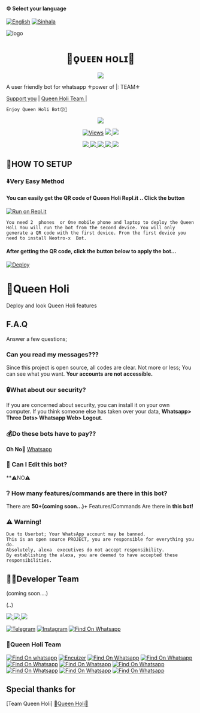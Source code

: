 #### © Select your language
  [![English](https://img.shields.io/badge/Select-Sinhala-red.svg)](https://github.com/QueenHoli/Queen-Holi/blob/main/README.md)
  [![Sinhala](https://img.shields.io/badge/Select-English-green.svg)](https://github.com/QueenHoli/Queen-Holi/blob/main/README-SI.md)

![logo](https://telegra.ph/.jpg)
<h1 align="center"><b> 💖ǫᴜᴇᴇɴ ʜᴏʟɪ💖 </b></h1>


</p>

<p align="center">
  <img src="https://readme-typing-svg.herokuapp.com/?lines=welcome👸💙&font=Fira%20Code&center=true&width=380&height=70">
</p>
</a>

A user friendly bot for whatsapp
⚜️power of |: TEAM⚜️

<a href="-----------------">Support you</a> |
        <a href="https://Wa.me/9400000">Queen Holi Team </a> |
  
`Enjoy Queen Holi Bot😙💙`
</p>

</a>
<p align="center">
  <a href="https://github.com/QueenHoli/Queen-Holi.git">
    <img src="https://img.shields.io/docker/pulls/QueenHoli/Queen-Holi?style=flat-square"/></a>
  </a>
  <a href="https://github.com/QueenHoli/Queen-Holi.git>
    <img src="https://img.shields.io/docker/image-size/fusuf/whatsasena?style=flat-square">
    
  </a>

</p>

<p align="center">
  <a href="https://github.com/QueenHoli/Queen-Holi.git">
    <img src="https://hits.seeyoufarm.com/api/count/incr/badge.svg?url=https%3A%2F%2Fgithub=gitpod.svg&icon_color=%23E7E7E7&title=Views&edge_flat=false" alt="Views"/></a>
  
  </a>
  <a href="https://github.com/QueenHoli/Queeni-Holi/fork">
    <img src="https://img.shields.io/github/forks/QueenHoli/Queen-Holi?label=Fork&style=social">
    
  </a>
  <a href="https://github.com/QueenHoli/Queen-Holi/stargazers">
    <img src="https://img.shields.io/github/stars/QueenHoli/Queen-Holi?style=social">
  </a>
</p>

<p align="center">
  <a href="https://github.com/QueenHoli/Queen-Holi">
    <img src="https://img.shields.io/github/repo-size/phaticusthiccy/WhatsAsenaDuplicated?color=purple&label=RepoHOLI&style=plastic">

  </a>
  <a href="https://github.com/phaticusthiccy/WhatsAsenaDuplicated/blob/master/LICENSE">
    <img src="https://img.shields.io/github/license/phaticusthiccy/WhatsAsenaDuplicated?color=purple&label=License&style=plastic">

  </a>
  <a href="https://github.com/phaticusthiccy/WhatsAsenaDuplicated">
    <img src="https://img.shields.io/github/languages/top/phaticusthiccy/WhatsAsenaDuplicated?color=purple&label=Javascript&style=plastic">

  </a>
  <a href="https://github.com/phaticusthiccy">
    <img src="https://img.shields.io/static/v1?label=Author&message=Queen Holi Team&color=black&style=plastic">

  </a>
  <a href="https://wa.me/.........">
    <img src="https://img.shields.io/badge/Contact%20Me%20On%20Whatsapp-Queen%20HOli%20-red&style=plastic">

  </a>
</p>

## 💟HOW TO SETUP

### ⬇️Very Easy Method

#### You can easily get the QR code of Queen Holi  Repl.it .. Click the button 
[![Run on Repl.it](https://repl.it/badge/github/quiec/whatsasena)](https://replit.com/@tenuh/Alexa?v=1)

`You need 2  phones  or One mobile phone and laptop to deploy the Queen Holi
You will run the bot from the second device.
You will only generate a QR code with the first device.
From the first device you need to install Neotro-x  Bot.`

#### After getting the QR code, click the button below to apply the bot...
[![Deploy](https://www.herokucdn.com/deploy/button.svg)](https://heroku.com/deploy?template=https://github.com/QueenHoli/QUEEN-HOLI)


# 👸Queen Holi
Deploy and look Queen Holi features


## F.A.Q
Answer a few  questions;
### Can you read my messages???
Since this project is open source, all codes are clear. Not more or less; You can see what you want. **Your accounts are not accessible.**

### 🔒What about our security?
If you are concerned about security, you can install it on your own computer. If you think someone else has taken over your data, **Whatsapp> Three Dots> Whatsapp Web> Logout**.

### 💰Do these bots have to pay??
**Oh No🤭** [Whatsapp](https://wa.me/......) 

### 🔄 Can I Edit this bot?

**⚠️NO⚠️

### ❔ How many features/commands are there in this bot?

There are **50+(coming soon...)+** Features/Commands Are there in **this bot!**

### ⚠️ Warning! 
```
Due to Userbot; Your WhatsApp account may be banned.
This is an open source PROJECT, you are responsible for everything you do. 
Absolutely, alexa  executives do not accept responsibility.
By establishing the alexa, you are deemed to have accepted these responsibilities.
```

## 👨‍💻Developer Team

(coming soon....)

(..)
<a href="https://Wa.me/......">
  
  </a>

<a href="https://Wa.me/">
    <img src="https://img.shields.io/badge/............">
  
  </a>

<a href="https://Wa.me/">
    <img src="https://img.shields.io/badge/.........">
  
  </a>

<a href="https://Wa.me/">
    <img src="https://img.shields.io/badge/">
  
  </a>

[![Telegram](https://img.shields.io/badge/FindOn-Telegram-green.svg)](https://t.me/)
[![Instagram](https://img.shields.io/badge/FindOn-Instergram-green.svg)](...)
[![Find On Whatsapp ](https://img.shields.io/badge/Findon-whatsapp-red.svg)](....)


### 👸Queen Holi  Team

[![Find On whatsapp ](https://img.shields.io/badge/.svg)](https://t.me/) [![Encuizer ](https://img.shields.io/badge/.......-blue.svg)](https://Wa.me/) [![Find On Whatsapp ](https://img.shields.io/badge/......-blue.svg)](https://Wa.me/)
[![Find On Whatsapp ](https://img.shields.io/badge/.svg)](https://Wa.me/) [![Find On Whatsapp ](https://img.shields.io/badge/......-blue.svg)](https://Wa.me/) [![Find On Whatsapp ](https://img.shields.io/badge/.......-blue.svg)](https://Wa.me/)
[![Find On Whatsapp ](https://img.shields.io/badge/.svg)](https://Wa.me/) [![Find On Whatsapp ](https://img.shields.io/badge/......-blue.svg)](https://Wa.me/)
[![Find On Whatsapp ](https://img.shields.io/badge/.svg)](https://Wa.me/) [![Find On Whatsapp ](https://img.shields.io/badge/......-blue.svg)](https://Wa.me/)

## Special thanks for
[Team Queen Holi]
[🔱Queen Holi🔱](https://t.me/.....)
